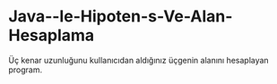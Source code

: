 # Java--le-Hipoten-s-Ve-Alan-Hesaplama
Üç kenar uzunluğunu kullanıcıdan aldığınız üçgenin alanını hesaplayan program.
